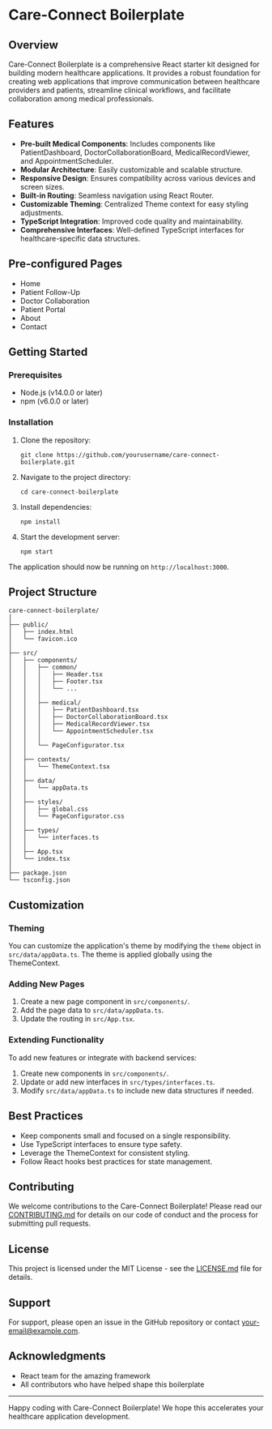 # Care-Connect Boilerplate

## Overview

Care-Connect Boilerplate is a comprehensive React starter kit designed for building modern healthcare applications. It provides a robust foundation for creating web applications that improve communication between healthcare providers and patients, streamline clinical workflows, and facilitate collaboration among medical professionals.

## Features

- **Pre-built Medical Components**: Includes components like PatientDashboard, DoctorCollaborationBoard, MedicalRecordViewer, and AppointmentScheduler.
- **Modular Architecture**: Easily customizable and scalable structure.
- **Responsive Design**: Ensures compatibility across various devices and screen sizes.
- **Built-in Routing**: Seamless navigation using React Router.
- **Customizable Theming**: Centralized Theme context for easy styling adjustments.
- **TypeScript Integration**: Improved code quality and maintainability.
- **Comprehensive Interfaces**: Well-defined TypeScript interfaces for healthcare-specific data structures.

## Pre-configured Pages

- Home
- Patient Follow-Up
- Doctor Collaboration
- Patient Portal
- About
- Contact

## Getting Started

### Prerequisites

- Node.js (v14.0.0 or later)
- npm (v6.0.0 or later)

### Installation

1. Clone the repository:

   ```
   git clone https://github.com/yourusername/care-connect-boilerplate.git
   ```

2. Navigate to the project directory:

   ```
   cd care-connect-boilerplate
   ```

3. Install dependencies:

   ```
   npm install
   ```

4. Start the development server:
   ```
   npm start
   ```

The application should now be running on `http://localhost:3000`.

## Project Structure

```
care-connect-boilerplate/
│
├── public/
│   ├── index.html
│   └── favicon.ico
│
├── src/
│   ├── components/
│   │   ├── common/
│   │   │   ├── Header.tsx
│   │   │   ├── Footer.tsx
│   │   │   └── ...
│   │   │
│   │   ├── medical/
│   │   │   ├── PatientDashboard.tsx
│   │   │   ├── DoctorCollaborationBoard.tsx
│   │   │   ├── MedicalRecordViewer.tsx
│   │   │   └── AppointmentScheduler.tsx
│   │   │
│   │   └── PageConfigurator.tsx
│   │
│   ├── contexts/
│   │   └── ThemeContext.tsx
│   │
│   ├── data/
│   │   └── appData.ts
│   │
│   ├── styles/
│   │   ├── global.css
│   │   └── PageConfigurator.css
│   │
│   ├── types/
│   │   └── interfaces.ts
│   │
│   ├── App.tsx
│   └── index.tsx
│
├── package.json
└── tsconfig.json
```

## Customization

### Theming

You can customize the application's theme by modifying the `theme` object in `src/data/appData.ts`. The theme is applied globally using the ThemeContext.

### Adding New Pages

1. Create a new page component in `src/components/`.
2. Add the page data to `src/data/appData.ts`.
3. Update the routing in `src/App.tsx`.

### Extending Functionality

To add new features or integrate with backend services:

1. Create new components in `src/components/`.
2. Update or add new interfaces in `src/types/interfaces.ts`.
3. Modify `src/data/appData.ts` to include new data structures if needed.

## Best Practices

- Keep components small and focused on a single responsibility.
- Use TypeScript interfaces to ensure type safety.
- Leverage the ThemeContext for consistent styling.
- Follow React hooks best practices for state management.

## Contributing

We welcome contributions to the Care-Connect Boilerplate! Please read our [CONTRIBUTING.md](CONTRIBUTING.md) for details on our code of conduct and the process for submitting pull requests.

## License

This project is licensed under the MIT License - see the [LICENSE.md](LICENSE.md) file for details.

## Support

For support, please open an issue in the GitHub repository or contact [your-email@example.com](mailto:your-email@example.com).

## Acknowledgments

- React team for the amazing framework
- All contributors who have helped shape this boilerplate

---

Happy coding with Care-Connect Boilerplate! We hope this accelerates your healthcare application development.
